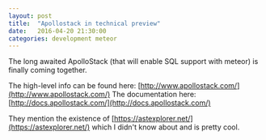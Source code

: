 ```yaml
---
layout: post
title:  "Apollostack in technical preview"
date:   2016-04-20 21:30:00
categories: development meteor
---
```


The long awaited ApolloStack (that will enable SQL support with meteor) is finally coming together.

The high-level info can be found here: [http://www.apollostack.com/](http://www.apollostack.com/)
The documentation here: [http://docs.apollostack.com/](http://docs.apollostack.com/)

They mention the existence of [https://astexplorer.net/](https://astexplorer.net/) which I didn't
know about and is pretty cool.